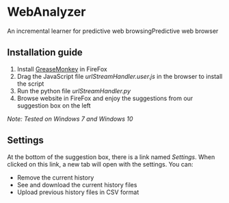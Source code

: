 # WebAnalyzer
An incremental learner for predictive web browsingPredictive web browser

## Installation guide

1. Install [GreaseMonkey](https://addons.mozilla.org/nl/firefox/addon/greasemonkey/) in FireFox
2. Drag the JavaScript file *urlStreamHandler.user.js* in the browser to install the script
3. Run the python file *urlStreamHandler.py*
4. Browse website in FireFox and enjoy the suggestions from our suggestion box on the left

_Note: Tested on Windows 7 and Windows 10_

## Settings
At the bottom of the suggestion box, there is a link named *Settings*. When clicked on this link, a new tab will open with the settings.
You can:
- Remove the current history
- See and download the current history files
- Upload previous history files in CSV format
